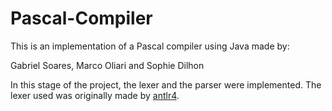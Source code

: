 # Pascal-Compiler

This is an implementation of a Pascal compiler using Java made by:

Gabriel Soares, Marco Oliari and Sophie Dilhon

In this stage of the project, the lexer and the parser were implemented. The lexer used was originally made by [antlr4](https://github.com/antlr/grammars-v4/tree/master/pascal).